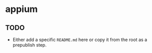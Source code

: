 # appium

## TODO

- Either add a specific `README.md` here or copy it from the root as a prepublish step.
